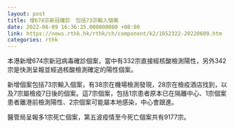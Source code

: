 ```yaml
---
layout: post
title: 增674宗新冠確診　包括73宗輸入個案
date: 2022-06-09 16:36:25.000000000 +08:00
link: https://news.rthk.hk/rthk/ch/component/k2/1652322-20220609.htm
categories: rthk
---
```


本港新增674宗新冠病毒確診個案，當中有332宗直接經核酸檢測陽性，另外342宗是快測呈報並經過核酸檢測確定的陽性個案。

新增個案包括73宗輸入個案，有38宗在機場檢測發現，28宗在檢疫酒店找到，以及7宗屬檢疫7日後的個案。這7宗個案，包括1宗患者原本已在隔離中心、1宗個案患者離港前檢測陽性、2宗個案可能屬本地感染，中心會跟進。

醫管局呈報多1宗死亡個案，第五波疫情至今死亡個案共有9177宗。
